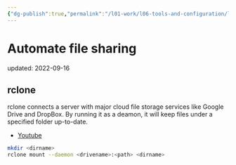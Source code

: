 ```yaml
---
{"dg-publish":true,"permalink":"/l01-work/l06-tools-and-configuration/l02-config/automate-file-sharing-through-cloud/","dgPassFrontmatter":true}
---
```



# Automate file sharing
updated: 2022-09-16


## rclone 
rclone connects a server with major cloud file storage services like Google Drive and DropBox. By running it as a deamon, it will keep files under a specified folder up-to-date.

- [Youtube](https://www.youtube.com/watch?v=f8K-V3HHDA0&t=232s)
```bash
mkdir <dirname>
rclone mount --daemon <drivename>:<path> <dirname>
```


